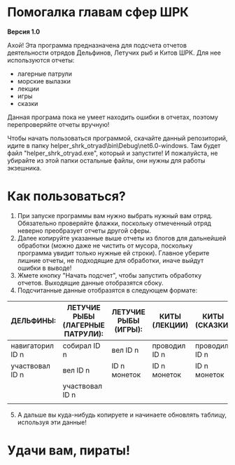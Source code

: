 # Помогалка главам сфер ШРК
<b>Версия 1.0</b>

Ахой! Эта программа предназначена для подсчета отчетов деятельности отрядов Дельфинов, Летучих рыб и Китов ШРК. Для нее используются отчеты:
- лагерные патрули
- морские вылазки
- лекции
- игры
- сказки

Данная програма пока не умеет находить ошибки в отчетах, поэтому перепроверяйте отчеты вручную!

Чтобы начать пользоваться программой, скачайте данный репозиторий, идите в папку helper_shrk_otryad\bin\Debug\net6.0-windows. Там будет файл "helper_shrk_otryad.exe", который и запустите! И пожалуйста, не убирайте из этой папки остальные файлы, они нужны для работы экзешника.

# Как пользоваться?
1. При запуске программы вам нужно выбрать нужный вам отряд. Обязательно проверяйте флажки, поскольку отмеченный отряд неверно преобразует отчеты другой сферы.
2. Далее копируйте указанные выше отчеты из блогов для дальнейшей обработки (можно даже не чистить от мусора, поскольку программа увидит только нужные ей строки). Главное уберите лишние отчеты, не подходящие для обработки, иначе выйдут ошибки в выводе!
3. Жмете кнопку "Начать подсчет", чтобы запустить обработку отчетов. Выходящие данные отобразятся сбоку.
4. Подсчитанные данные отобразятся в следующем формате:

| ДЕЛЬФИНЫ:  | ЛЕТУЧИЕ РЫБЫ (ЛАГЕРНЫЕ ПАТРУЛИ): | ЛЕТУЧИЕ РЫБЫ (ИГРЫ): | КИТЫ (ЛЕКЦИИ) | КИТЫ (СКАЗКИ) |
| ------------- | ------------- | ------------- | ------------- | ------------- | 
| навигаторил ID n  | собирал ID n  | вел ID n  | проводил ID n | проводил ID n | 
| участвовал ID n  | вел ID n |  ID n монеток | ID n монеток | ID n монеток | 
|  | участвовал ID n |  |  |  | 
|  |  |  |  |  | 

5. А дальше вы куда-нибудь копируете и начинаете обновлять таблицу, используя эти данные!

# Удачи вам, пираты!
